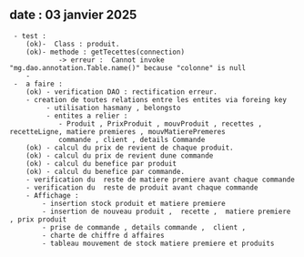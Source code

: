 ## date : 03  janvier 2025
     - test :
        (ok)-  Class : produit.
        (ok)- methode : getTecettes(connection)
                -> erreur :  Cannot invoke "mg.dao.annotation.Table.name()" because "colonne" is null
        -
     -  a faire :
        (ok) - verification DAO : rectification erreur.
        - creation de toutes relations entre les entites via foreing key
             - utilisation hasmany , belongsto
             - entites a relier :
                - Produit , PrixProduit , mouvProduit , recettes , recetteLigne, matiere premieres , mouvMatierePremeres
                commande , client , details Commande
        (ok) - calcul du prix de revient de chaque produit.
        (ok) - calcul du prix de revient dune commande
        (ok) - calcul du benefice par produit
        (ok) - calcul du benefice par commande.
        - verification du  reste de matiere premiere avant chaque commande
        - verification du  reste de produit avant chaque commande
        - Affichage :
            - insertion stock produit et matiere premiere
            - insertion de nouveau produit ,  recette ,  matiere premiere , prix produit
            - prise de commande , details commande ,  client ,
            - charte de chiffre d affaires
            - tableau mouvement de stock matiere premiere et produits

